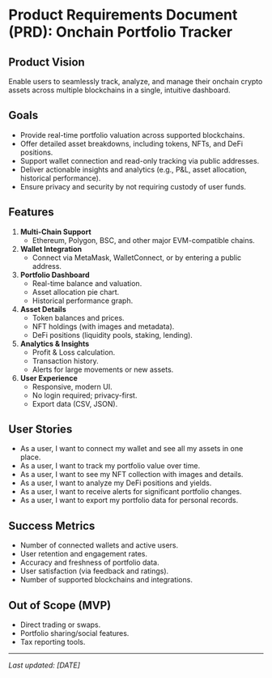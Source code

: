 # Product Requirements Document (PRD): Onchain Portfolio Tracker

## Product Vision

Enable users to seamlessly track, analyze, and manage their onchain crypto assets across multiple blockchains in a single, intuitive dashboard.

## Goals

- Provide real-time portfolio valuation across supported blockchains.
- Offer detailed asset breakdowns, including tokens, NFTs, and DeFi positions.
- Support wallet connection and read-only tracking via public addresses.
- Deliver actionable insights and analytics (e.g., P&L, asset allocation, historical performance).
- Ensure privacy and security by not requiring custody of user funds.

## Features

1. **Multi-Chain Support**
   - Ethereum, Polygon, BSC, and other major EVM-compatible chains.
2. **Wallet Integration**
   - Connect via MetaMask, WalletConnect, or by entering a public address.
3. **Portfolio Dashboard**
   - Real-time balance and valuation.
   - Asset allocation pie chart.
   - Historical performance graph.
4. **Asset Details**
   - Token balances and prices.
   - NFT holdings (with images and metadata).
   - DeFi positions (liquidity pools, staking, lending).
5. **Analytics & Insights**
   - Profit & Loss calculation.
   - Transaction history.
   - Alerts for large movements or new assets.
6. **User Experience**
   - Responsive, modern UI.
   - No login required; privacy-first.
   - Export data (CSV, JSON).

## User Stories

- As a user, I want to connect my wallet and see all my assets in one place.
- As a user, I want to track my portfolio value over time.
- As a user, I want to see my NFT collection with images and details.
- As a user, I want to analyze my DeFi positions and yields.
- As a user, I want to receive alerts for significant portfolio changes.
- As a user, I want to export my portfolio data for personal records.

## Success Metrics

- Number of connected wallets and active users.
- User retention and engagement rates.
- Accuracy and freshness of portfolio data.
- User satisfaction (via feedback and ratings).
- Number of supported blockchains and integrations.

## Out of Scope (MVP)

- Direct trading or swaps.
- Portfolio sharing/social features.
- Tax reporting tools.

---

_Last updated: [DATE]_
